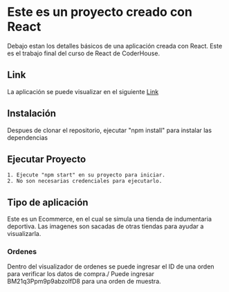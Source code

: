 # Este es un proyecto creado con React

Debajo estan los detalles básicos de una aplicación creada con React. Este es el trabajo final del curso de React de CoderHouse.

## Link

La aplicación se puede visualizar en el siguiente [Link](https://lacasaca-ecommerce.netlify.app/)

## Instalación

Despues de clonar el repositorio, ejecutar "npm install" para instalar las dependencias

## Ejecutar Proyecto

    1. Ejecute "npm start" en su proyecto para iniciar.
    2. No son necesarias credenciales para ejecutarlo.


## Tipo de aplicación

Este es un Ecommerce, en el cual se simula una tienda de indumentaria deportiva.
Las imagenes son sacadas de otras tiendas para ayudar a visualizarla.


### Ordenes

Dentro del visualizador de ordenes se puede ingresar el ID de una orden para verificar los datos de compra./
Puede ingresar BM21q3Ppm9p9abzolfD8 para una orden de muestra.